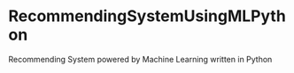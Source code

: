 # RecommendingSystemUsingMLPython
Recommending System powered by Machine Learning written in Python
